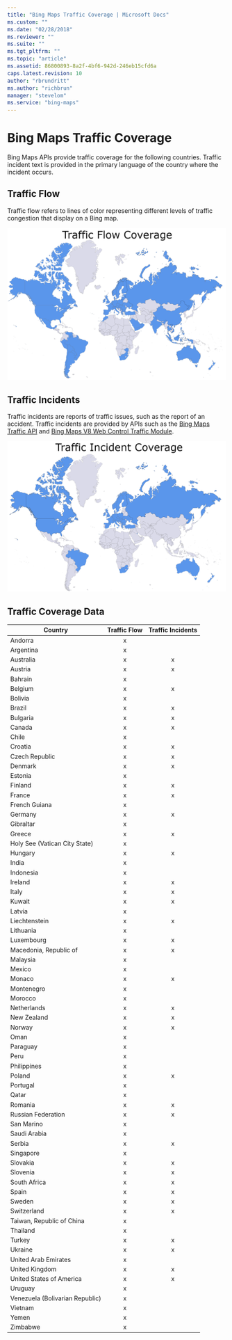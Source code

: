 ```yaml
---
title: "Bing Maps Traffic Coverage | Microsoft Docs"
ms.custom: ""
ms.date: "02/28/2018"
ms.reviewer: ""
ms.suite: ""
ms.tgt_pltfrm: ""
ms.topic: "article"
ms.assetid: 86800893-8a2f-4bf6-942d-246eb15cfd6a
caps.latest.revision: 10
author: "rbrundritt"
ms.author: "richbrun"
manager: "stevelom"
ms.service: "bing-maps"
---
```

# Bing Maps Traffic Coverage

Bing Maps APIs provide traffic coverage for the following countries. Traffic incident text is provided in the primary language of the country where the incident occurs.  
  
 ## Traffic Flow
 
 Traffic flow refers to lines of color representing different levels of traffic congestion that display on a Bing map.  
 
![Bing Maps Traffic Flow Coverage](media/BingMaps_Traffic_Flow_2018.PNG)

  
 ## Traffic Incidents
 
 Traffic incidents are reports of traffic issues, such as the report of an accident. Traffic incidents are provided by APIs such as the [Bing Maps Traffic API](../rest-services/traffic/index.md) and
[Bing Maps V8 Web Control Traffic Module](../v8-web-control/modules/traffic-module/index.md).

![Bing Maps Incident Flow Coverage](media/BingMaps_Traffic_Incident_2018.PNG)
  
## Traffic Coverage Data 

|Country|Traffic Flow|Traffic Incidents|
|---|:---:|:---:|
|Andorra	|x	| |
|Argentina	|x|	 |
|Australia	|x	|x|
|Austria	|x	|x|
|Bahrain	|x	| |
|Belgium	|x	|x|
|Bolivia	|x	| |
|Brazil		|x|x|
|Bulgaria	|x	|x|
|Canada	|x	|x|
|Chile	|x	| |
|Croatia	|x	|x|
|Czech Republic	|x	|x|
|Denmark	|x	|x|
|Estonia	|x	| |
|Finland	|x	|x|
|France	|x	|x|
|French Guiana	|x| |	
|Germany	|x	|x
|Gibraltar	|x	| |
|Greece	|x	|x
|Holy See (Vatican City State)	|x	| |
|Hungary	|x	|x
|India	|x	| |
|Indonesia	|x	| |
|Ireland	|x	|x
|Italy	|x	|x
|Kuwait	|x	|x
|Latvia	|x	| |
|Liechtenstein	|x	|x
|Lithuania	|x| |	
|Luxembourg	|x	|x
|Macedonia, Republic of	|x	|x
|Malaysia	|x	| |
|Mexico	|x	| |
|Monaco	|x	|x
|Montenegro	|x	| |
|Morocco	|x	| |
|Netherlands	|x	|x
|New Zealand	|x	|x
|Norway	|x	|x
|Oman	|x	| |
|Paraguay	|x| |	
|Peru	|x	| |
|Philippines	|x | |	
|Poland	|x	|x
|Portugal	|x	| |
|Qatar	|x	| |
|Romania	|x	|x
|Russian Federation	|x	|x
|San Marino	|x| |	
|Saudi Arabia	|x	| |
|Serbia	|x	|x
|Singapore	|x	| |
|Slovakia	|x	|x
|Slovenia	|x	|x
|South Africa	|x	|x
|Spain	|x	|x
|Sweden	|x	|x
|Switzerland	|x	|x
|Taiwan, Republic of China	|x	| |
|Thailand	|x	| |
|Turkey	|x	|x
|Ukraine	|x	|x
|United Arab Emirates	|x	| |
|United Kingdom	|x	|x|
|United States of America	|x	|x|
|Uruguay	|x	| |
|Venezuela (Bolivarian Republic)	|x	| |
|Vietnam	|x	| |
|Yemen	|x	| |
|Zimbabwe	|x	| |
